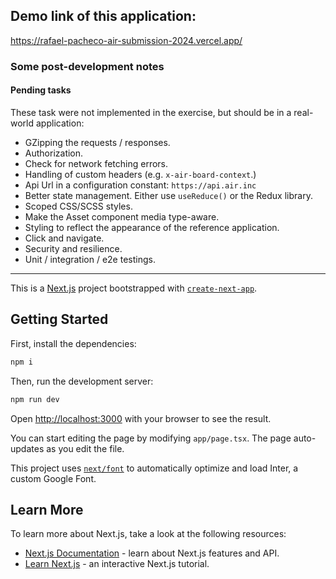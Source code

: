 ## Demo link of this application:

https://rafael-pacheco-air-submission-2024.vercel.app/

### Some post-development notes

#### Pending tasks

These task were not implemented in the exercise, but should be in a real-world application:

- GZipping the requests / responses.
- Authorization.
- Check for network fetching errors.
- Handling of custom headers (e.g. `x-air-board-context`.)
- Api Url in a configuration constant: `https://api.air.inc`
- Better state management. Either use `useReduce()` or the Redux library.
- Scoped CSS/SCSS styles.
- Make the Asset component media type-aware.
- Styling to reflect the appearance of the reference application.
- Click and navigate.
- Security and resilience.
- Unit / integration / e2e testings.

---

This is a [Next.js](https://nextjs.org/) project bootstrapped with [`create-next-app`](https://github.com/vercel/next.js/tree/canary/packages/create-next-app).

## Getting Started

First, install the dependencies:

```bash
npm i
```

Then, run the development server:

```bash
npm run dev
```

Open [http://localhost:3000](http://localhost:3000) with your browser to see the result.

You can start editing the page by modifying `app/page.tsx`. The page auto-updates as you edit the file.

This project uses [`next/font`](https://nextjs.org/docs/basic-features/font-optimization) to automatically optimize and load Inter, a custom Google Font.

## Learn More

To learn more about Next.js, take a look at the following resources:

- [Next.js Documentation](https://nextjs.org/docs) - learn about Next.js features and API.
- [Learn Next.js](https://nextjs.org/learn) - an interactive Next.js tutorial.
